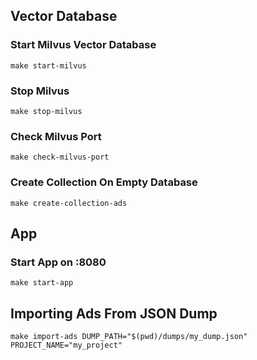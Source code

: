 ## Vector Database
### Start Milvus Vector Database
```shell
make start-milvus
```

### Stop Milvus
```shell
make stop-milvus
```

### Check Milvus Port
```shell
make check-milvus-port
```

### Create Collection On Empty Database
```shell
make create-collection-ads
```

## App
### Start App on :8080
```shell
make start-app
```

## Importing Ads From JSON Dump
```shell
make import-ads DUMP_PATH="$(pwd)/dumps/my_dump.json" PROJECT_NAME="my_project"
```
